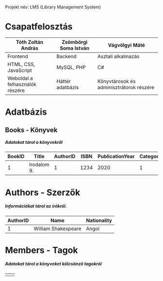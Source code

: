 Projekt név: LMS (Library Management System)

# Csapatfelosztás

| Tóth Zoltán András              | Zsömbörgi Soma István | Vágvölgyi Máté                           |
| ------------------------------- | --------------------- | ---------------------------------------- |
| Frontend                        | Backend               | Asztali alkalmazás                       |
| HTML, CSS, JavaScript           | MySQL, PHP            | C#                                       |
| Weboldal a felhasználók részére | Háttér adatbázis      | Könyvtárosok és adminisztrátorok részére |

# Adatbázis

## Books - Könyvek
##### Adatokat tárol a könyvekről

| BookID | Title       | AuthorID | ISBN | PublicationYear | CategoryID | CopiesAvailable |
| ------ | ----------- | -------- | ---- | --------------- | ---------- | --------------- |
| 1      | Irodalom 9. | 1        | 1234 | 2020            | 1          | 5               |
# Authors - Szerzők
##### Információkat tárol az írókról.

| AuthorID | Name                | Nationality |
| -------- | ------------------- | ----------- |
| 1        | William Shakespeare | Angol       |
# Members - Tagok
##### Adatokat tárol a könyveket kölcsönző tagokról

|     |     |
| --- | --- |
|     |     |
